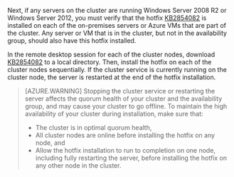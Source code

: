 Next, if any servers on the cluster are running Windows Server 2008 R2 or Windows Server 2012, you must verify that the hotfix [KB2854082](http://support.microsoft.com/zh-cn/kb/2854082) is installed on each of the on-premises servers or Azure VMs that are part of the cluster. Any server or VM that is in the cluster, but not in the availability group, should also have this hotfix installed.

In the remote desktop session for each of the cluster nodes, download [KB2854082](http://support.microsoft.com/zh-cn/kb/2854082) to a local directory. Then, install the hotfix on each of the cluster nodes sequentially. If the cluster service is currently running on the cluster node, the server is restarted at the end of the hotfix installation.

> [AZURE.WARNING]
> Stopping the cluster service or restarting the server affects the quorum health of your cluster and the availability group, and may cause your cluster to go offline. To maintain the high availability of your cluster during installation, make sure that:
> 
> * The cluster is in optimal quorum health, 
> * All cluster nodes are online before installing the hotfix on any node, and
> * Allow the hotfix installation to run to completion on one node, including fully restarting the server, before installing the hotfix on any other node in the cluster.
> 
> 

